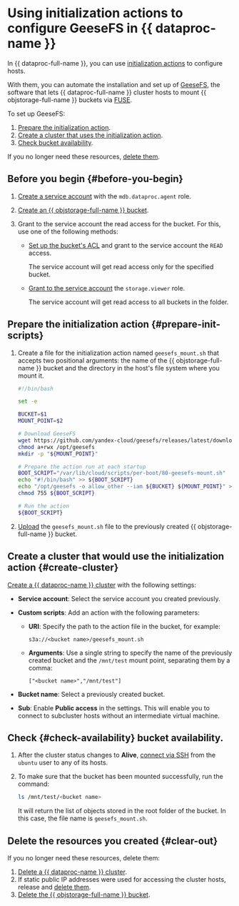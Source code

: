 # Using initialization actions to configure GeeseFS in {{ dataproc-name }}

In {{ dataproc-full-name }}, you can use [initialization actions](../../data-proc/concepts/init-action.md) to configure hosts.

With them, you can automate the installation and set up of [GeeseFS](../../storage/tools/geesefs.md), the software that lets {{ dataproc-full-name }} cluster hosts to mount {{ objstorage-full-name }} buckets via [FUSE](https://en.wikipedia.org/wiki/Filesystem_in_Userspace).

To set up GeeseFS:

1. [Prepare the initialization action](#prepare-init-scripts).
1. [Create a cluster that uses the initialization action](#create-cluster).
1. [Check bucket availability](#check-availability).

If you no longer need these resources, [delete them](clear-out).

## Before you begin {#before-you-begin}

1. [Create a service account](../../iam/operations/sa/create.md) with the `mdb.dataproc.agent` role.

1. [Create an {{ objstorage-full-name }} bucket](../../storage/operations/buckets/create.md).

1. Grant to the service account the read access for the bucket. For this, use one of the following methods:

   * [Set up the bucket's ACL](../../storage/operations/buckets/edit-acl.md) and grant to the service account the `READ` access.

      The service account will get read access only for the specified bucket.

   * [Grant to the service account](../../iam/operations/sa/assign-role-for-sa.md) the `storage.viewer` role.

      The service account will get read access to all buckets in the folder.

## Prepare the initialization action {#prepare-init-scripts}

1. Create a file for the initialization action named `geesefs_mount.sh` that accepts two positional arguments: the name of the {{ objstorage-full-name }} bucket and the directory in the host's file system where you mount it.

   ```bash
   #!/bin/bash

   set -e

   BUCKET=$1
   MOUNT_POINT=$2

   # Download GeeseFS
   wget https://github.com/yandex-cloud/geesefs/releases/latest/download/geesefs-linux-amd64 -O /opt/geesefs
   chmod a+rwx /opt/geesefs
   mkdir -p "${MOUNT_POINT}"

   # Prepare the action run at each startup
   BOOT_SCRIPT="/var/lib/cloud/scripts/per-boot/80-geesefs-mount.sh"
   echo "#!/bin/bash" >> ${BOOT_SCRIPT}
   echo "/opt/geesefs -o allow_other --iam ${BUCKET} ${MOUNT_POINT}" >> ${BOOT_SCRIPT}
   chmod 755 ${BOOT_SCRIPT}

   # Run the action
   ${BOOT_SCRIPT}
   ```

1. [Upload](../../storage/operations/objects/upload.md) the `geesefs_mount.sh` file to the previously created {{ objstorage-full-name }} bucket.

## Create a cluster that would use the initialization action {#create-cluster}

[Create a {{ dataproc-name }} cluster](../../data-proc/operations/cluster-create.md) with the following settings:

* **Service account**: Select the service account you created previously.
* **Custom scripts**: Add an action with the following parameters:

   * **URI**: Specify the path to the action file in the bucket, for example:

      ```http
      s3a://<bucket name>/geesefs_mount.sh
      ```

   * **Arguments**: Use a single string to specify the name of the previously created bucket and the `/mnt/test` mount point, separating them by a comma:

      ```text
      ["<bucket name>","/mnt/test"]
      ```

* **Bucket name**: Select a previously created bucket.

* **Sub**: Enable **Public access** in the settings. This will enable you to connect to subcluster hosts without an intermediate virtual machine.

## Check {#check-availability} bucket availability.

1. After the cluster status changes to **Alive**, [connect via SSH](../../data-proc/operations/connect.md#data-proc-ssh) from the `ubuntu` user to any of its hosts.

1. To make sure that the bucket has been mounted successfully, run the command:

   ```bash
   ls /mnt/test/<bucket name>
   ```

   It will return the list of objects stored in the root folder of the bucket. In this case, the file name is `geesefs_mount.sh`.

## Delete the resources you created {#clear-out}

If you no longer need these resources, delete them:

1. [Delete a {{ dataproc-name }} cluster](../../data-proc/operations/cluster-delete.md).
1. If static public IP addresses were used for accessing the cluster hosts, release and [delete them](../../vpc/operations/address-delete.md).
1. [Delete the {{ objstorage-full-name }} bucket](../../storage/operations/buckets/delete.md).
